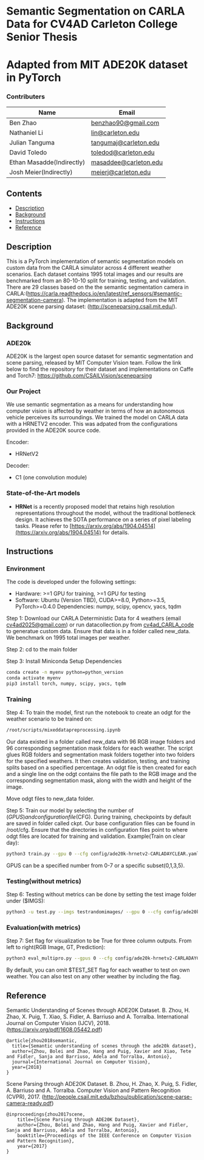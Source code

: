 # Semantic Segmentation on CARLA Data for CV4AD Carleton College Senior Thesis 
# Adapted from MIT ADE20K dataset in PyTorch


### Contributers

| Name           | Email                 |
| -------------- | --------------------- |
| Ben Zhao       | benzhao90@gmail.com   |
| Nathaniel Li   | lin@carleton.edu      |
| Julian Tanguma | tangumaj@carleton.edu |
| David Toledo   | toledod@carleton.edu  |
| Ethan Masadde(Indirectly)  | masaddee@carleton.edu |
| Josh Meier(Indirectly)    | meierj@carleton.edu   |



## Contents

- [Description](#description)
- [Background](#background)
- [Instructions](#instructions)
- [Reference](#reference)


## Description 
This is a PyTorch implementation of semantic segmentation models on custom data from the CARLA simulator across 4 different weather scenarios. Each dataset contains 1995 total images and our results are benchmarked from an 80-10-10 split for training, testing, and validation. There are 29 classes based on the the semantic segmentation camera in CARLA:(https://carla.readthedocs.io/en/latest/ref_sensors/#semantic-segmentation-camera). 
The implementation is adapted from the MIT ADE20K scene parsing dataset: 
(http://sceneparsing.csail.mit.edu/).


## Background
### ADE20k
ADE20K is the largest open source dataset for semantic segmentation and scene parsing, released by MIT Computer Vision team. Follow the link below to find the repository for their dataset and implementations on Caffe and Torch7:
https://github.com/CSAILVision/sceneparsing
### Our Project
We use semantic segmentation as a means for understanding how computer vision is affected by weather in terms of how an autonomous vehicle perceives its surroundings. We trained the model on CARLA data with a HRNETV2 encoder. This was adpated from the configurations provided in the ADE20K source code. 

Encoder:
- HRNetV2


Decoder:
- C1 (one convolution module)


### State-of-the-Art models
- **HRNet** is a recently proposed model that retains high resolution representations throughout the model, without the traditional bottleneck design. It achieves the SOTA performance on a series of pixel labeling tasks. Please refer to [https://arxiv.org/abs/1904.04514](https://arxiv.org/abs/1904.04514) for details.


## Instructions
### Environment
The code is developed under the following settings:
- Hardware: >=1 GPU for training, >=1 GPU for testing
- Software: Ubuntu (Version TBD), CUDA>=8.0, Python>=3.5, PyTorch>=0.4.0
Dependencies: numpy, scipy, opencv, yacs, tqdm

Step 1: Download our CARLA Deterministic Data for 4 weathers (email cv4ad2025@gmail.com) or run datacollection.py from [cv4ad_CARLA_code](https://github.com/Carleton-Comps-CV4AD/cv4ad_CARLA_code) to generatue custom data. Ensure that data is in a folder called new_data. We benchmark on 1995 total images per weather. 


Step 2: cd to the main folder

Step 3:
Install Miniconda
Setup Dependencies
```bash
conda create -n myenv python=python_version 
conda activate myenv
pip3 install torch, numpy, scipy, yacs, tqdm
```

### Training 
Step 4:
To train the model, first run the notebook to create an odgt for the weather scenario to be trained on: 
```bash
/root/scripts/mixeddatapreprocessing.ipynb
```
Our data existed in a folder called new_data with 96 RGB image folders and 96 corresponding segmentation mask folders for each weather. The script glues RGB folders and segmentation mask folders together into two folders for the specified weathers. It then creates validation, testing, and training splits based on a specified percentage. An odgt file is then created for each and a single line on the odgt contains the file path to the RGB image and the corresponding segmentation mask, along with the width and height of the image. 

Move odgt files to new_data folder. 

Step 5:
Train our model by selecting the number of ($GPUS) and configuration file ($CFG). During training, checkpoints by default are saved in folder called ckpt.
Our base configuration files can be found in /root/cfg. Ensure that the directories in configuration files point to where odgt files are located for training and validation. 
Example(Train on clear day): 
```bash
python3 train.py --gpu 0 --cfg config/ade20k-hrnetv2-CARLADAYCLEAR.yaml
```
GPUS can be a specified number from 0-7 or a specific subset(0,1,3,5). 

### Testing(without metrics) 
Step 6:
Testing without metrics can be done by setting the test image folder under ($IMGS):
```bash
python3 -u test.py --imgs testrandomimages/ --gpu 0 --cfg config/ade20k-mobilenetv2dilated-c1_deepsup-custom.yaml
```

### Evaluation(with metrics) 
Step 7:
Set flag for visualization to be True for three column outputs. From left to right(RGB Image, GT, Prediction):
```bash
python3 eval_multipro.py --gpus 0 --cfg config/ade20k-hrnetv2-CARLADAYCLEAR.yaml --test_set ./new_data/odgt_foggy_day
```
By default, you can omit $TEST_SET flag for each weather to test on own weather. You can also test on any other weather by including the flag. 

## Reference

Semantic Understanding of Scenes through ADE20K Dataset. B. Zhou, H. Zhao, X. Puig, T. Xiao, S. Fidler, A. Barriuso and A. Torralba. International Journal on Computer Vision (IJCV), 2018. (https://arxiv.org/pdf/1608.05442.pdf)

    @article{zhou2018semantic,
      title={Semantic understanding of scenes through the ade20k dataset},
      author={Zhou, Bolei and Zhao, Hang and Puig, Xavier and Xiao, Tete and Fidler, Sanja and Barriuso, Adela and Torralba, Antonio},
      journal={International Journal on Computer Vision},
      year={2018}
    }

Scene Parsing through ADE20K Dataset. B. Zhou, H. Zhao, X. Puig, S. Fidler, A. Barriuso and A. Torralba. Computer Vision and Pattern Recognition (CVPR), 2017. (http://people.csail.mit.edu/bzhou/publication/scene-parse-camera-ready.pdf)

    @inproceedings{zhou2017scene,
        title={Scene Parsing through ADE20K Dataset},
        author={Zhou, Bolei and Zhao, Hang and Puig, Xavier and Fidler, Sanja and Barriuso, Adela and Torralba, Antonio},
        booktitle={Proceedings of the IEEE Conference on Computer Vision and Pattern Recognition},
        year={2017}
    }
    
